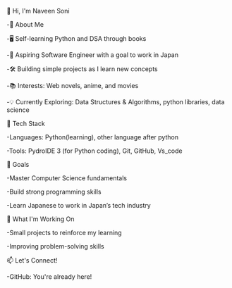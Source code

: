 👋 Hi, I'm Naveen Soni

-🚀 About Me

-🖥️ Self-learning Python and DSA through books

-🎯 Aspiring Software Engineer with a goal to work in Japan

-🛠️ Building simple projects as I learn new concepts

-📚 Interests: Web novels, anime, and movies

-💡 Currently Exploring: Data Structures & Algorithms, python libraries, data science


🔧 Tech Stack

-Languages: Python(learning), other language after python

-Tools: PydroIDE 3 (for Python coding), Git, GitHub, Vs_code


🎯 Goals

-Master Computer Science fundamentals

-Build strong programming skills

-Learn Japanese to work in Japan’s tech industry


🌱 What I'm Working On

-Small projects to reinforce my learning

-Improving problem-solving skills


📫 Let's Connect!

-GitHub: You're already here!

